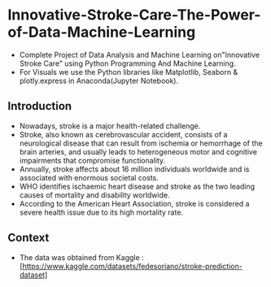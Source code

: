 # Innovative-Stroke-Care-The-Power-of-Data-Machine-Learning
- Complete Project of Data Analysis and Machine Learning on"Innovative Stroke Care" using Python Programming And Machine Learning.
- For Visuals we use the Python libraries like Matplotlib, Seaborn & plotly.express in Anaconda(Jupyter Notebook).

## Introduction
- Nowadays, stroke is a major health-related challenge. 
- Stroke, also known as cerebrovascular accident, consists of a neurological disease that can result from ischemia or hemorrhage of the brain arteries, and usually leads to heterogeneous motor and cognitive impairments that compromise functionality. 
- Annually, stroke affects about 16 million individuals worldwide and is associated with enormous societal costs. 
- WHO identifies ischaemic heart disease and stroke as the two leading causes of mortality and disability worldwide.
- According to the American Heart Association, stroke is considered a severe health issue due to its high mortality rate.

## Context
- The data was obtained from Kaggle :[https://www.kaggle.com/datasets/fedesoriano/stroke-prediction-dataset]

